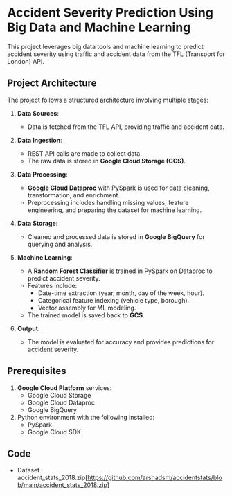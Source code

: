 # Accident Severity Prediction Using Big Data and Machine Learning

This project leverages big data tools and machine learning to predict accident severity using traffic and accident data from the TFL (Transport for London) API.

## Project Architecture

The project follows a structured architecture involving multiple stages:

1. **Data Sources**:
   - Data is fetched from the TFL API, providing traffic and accident data.

2. **Data Ingestion**:
   - REST API calls are made to collect data.
   - The raw data is stored in **Google Cloud Storage (GCS)**.

3. **Data Processing**:
   - **Google Cloud Dataproc** with PySpark is used for data cleaning, transformation, and enrichment.
   - Preprocessing includes handling missing values, feature engineering, and preparing the dataset for machine learning.

4. **Data Storage**:
   - Cleaned and processed data is stored in **Google BigQuery** for querying and analysis.

5. **Machine Learning**:
   - A **Random Forest Classifier** is trained in PySpark on Dataproc to predict accident severity.
   - Features include:
     - Date-time extraction (year, month, day of the week, hour).
     - Categorical feature indexing (vehicle type, borough).
     - Vector assembly for ML modeling.
   - The trained model is saved back to **GCS**.

6. **Output**:
   - The model is evaluated for accuracy and provides predictions for accident severity.

## Prerequisites

1. **Google Cloud Platform** services:
   - Google Cloud Storage
   - Google Cloud Dataproc
   - Google BigQuery
2. Python environment with the following installed:
   - PySpark
   - Google Cloud SDK
  
## Code

- Dataset : accident_stats_2018.zip[https://github.com/arshadsm/accidentstats/blob/main/accident_stats_2018.zip]
